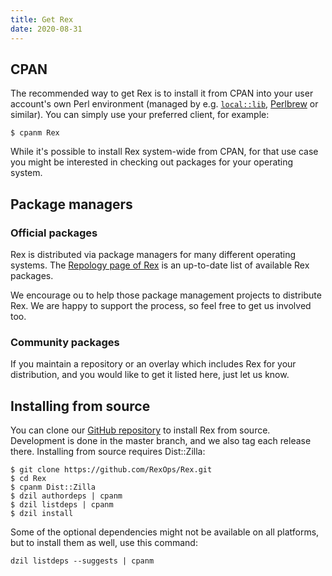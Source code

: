 ```yaml
---
title: Get Rex
date: 2020-08-31
---
```


## CPAN

The recommended way to get Rex is to install it from CPAN into your user account's own Perl environment (managed by e.g. [`local::lib`](https://metacpan.org/pod/local::lib), [Perlbrew](https://perlbrew.pl/) or similar). You can simply use your preferred client, for example:

    $ cpanm Rex

While it's possible to install Rex system-wide from CPAN, for that use case you might be interested in checking out packages for your operating system.

## Package managers

### Official packages

Rex is distributed via package managers for many different operating systems. The [Repology page of Rex](https://repology.org/project/rex/versions) is an up-to-date list of available Rex packages.

We encourage ou to help those package management projects to distribute Rex. We are happy to support the process, so feel free to get us involved too.

### Community packages

If you maintain a repository or an overlay which includes Rex for your distribution, and you would like to get it listed here, just let us know.

## Installing from source

You can clone our [GitHub repository](https://github.com/RexOps/Rex.git) to install Rex from source. Development is done in the master branch, and we also tag each release there. Installing from source requires Dist::Zilla:

    $ git clone https://github.com/RexOps/Rex.git
    $ cd Rex
    $ cpanm Dist::Zilla
    $ dzil authordeps | cpanm
    $ dzil listdeps | cpanm
    $ dzil install

Some of the optional dependencies might not be available on all platforms, but to install them as well, use this command:

    dzil listdeps --suggests | cpanm
